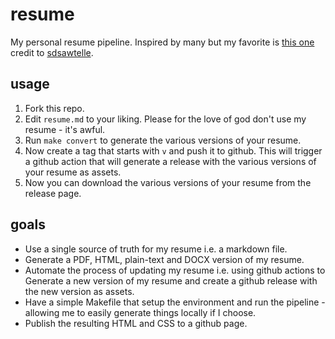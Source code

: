 # resume

My personal resume pipeline. Inspired by many but my favorite is [this one](https://github.com/sdsawtelle/markdown-resume) credit to [sdsawtelle](https://github.com/sdsawtelle).

## usage

1. Fork this repo.
2. Edit `resume.md` to your liking. Please for the love of god don't use my resume - it's awful.
3. Run `make convert` to generate the various versions of your resume.
4. Now create a tag that starts with `v` and push it to github. This will trigger a github action that will generate a release with the various versions of your resume as assets.
5. Now you can download the various versions of your resume from the release page.

## goals

* Use a single source of truth for my resume i.e. a markdown file.
* Generate a PDF, HTML, plain-text and DOCX version of my resume.
* Automate the process of updating my resume i.e. using github actions to Generate a new version of my resume and create a github release with the new version as assets.
* Have a simple Makefile that setup the environment and run the pipeline - allowing me to easily generate things locally if I choose.
* Publish the resulting HTML and CSS to a github page.
